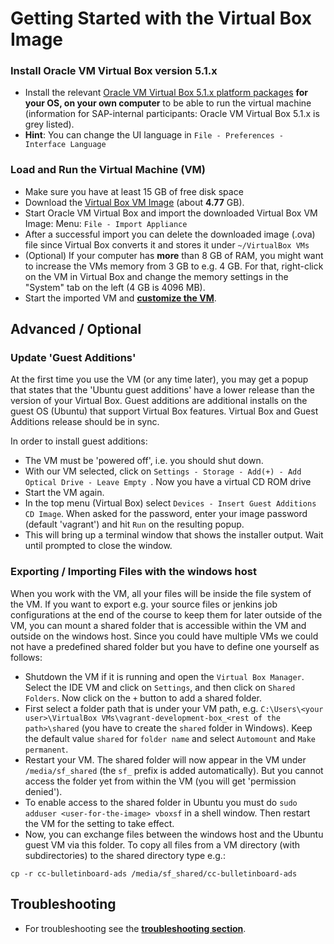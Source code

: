 # Getting Started with the Virtual Box Image

### Install Oracle VM Virtual Box version 5.1.x
 
- Install the relevant [Oracle VM Virtual Box 5.1.x platform packages](https://www.virtualbox.org/wiki/Downloads) <b>for your OS, on your own computer</b> to be able to run the virtual machine (information for SAP-internal participants: Oracle VM Virtual Box 5.1.x is grey listed).
- **Hint**: You can change the UI language in `File - Preferences - Interface Language`

### Load and Run the Virtual Machine (VM)
- Make sure you have at least 15 GB of free disk space
- Download the [Virtual Box VM Image](https://sap-my.sharepoint.com/:f:/p/sven_kohlhaas/EjwDmYwrdcRAio35jRYnTi8BGmd1sIkO1K5_uecz69GGUQ?e=ZBrC9E) (about <b>4.77</b> GB).
- Start Oracle VM Virtual Box and import the downloaded Virtual Box VM Image: Menu: `File - Import Appliance`
- After a successful import you can delete the downloaded image (<VM image name>.ova) file since Virtual Box converts it and stores it under `~/VirtualBox VMs`
- (Optional) If your computer has **more** than 8 GB of RAM, you might want to increase the VMs memory from 3 GB to e.g. 4 GB. For that, right-click on the VM in Virtual Box and change the memory settings in the "System" tab on the left (4 GB is 4096 MB).
- Start the imported VM and **[customize the VM](VMImage_GettingStarted.md#inside-the-vm)**. 

## Advanced / Optional

### Update 'Guest Additions'

At the first time you use the VM (or any time later), you may get a popup that states that the 'Ubuntu guest additions' have a lower release than the version of your Virtual Box. Guest additions are additional installs on the guest OS (Ubuntu) that support Virtual Box features. Virtual Box and Guest Additions release should be in sync.

In order to install guest additions:
* The VM must be 'powered off', i.e. you should shut down.
* With our VM selected, click on `Settings - Storage - Add(+) - Add Optical Drive - Leave Empty `. Now you have a virtual CD ROM drive
* Start the VM again.
* In the top menu (Virtual Box) select `Devices - Insert Guest Additions CD Image`. When asked for the password, enter your image password (default 'vagrant') and hit `Run` on the resulting popup.
* This will bring up a terminal window that shows the installer output. Wait until prompted to close the window.

### Exporting / Importing Files with the windows host

When you work with the VM, all your files will be inside the file system of the VM. If you want to export e.g. your source files or jenkins job configurations at the end of the course to keep them for later outside of  the VM, you can mount a shared folder that is accessible within the VM and outside on the windows host. Since you could have multiple VMs we could not have a predefined shared folder but you have to define one yourself as follows:
* Shutdown the VM if it is running and open the `Virtual Box Manager`. Select the IDE VM and click on `Settings`, and then click on `Shared Folders`. Now click on the `+` button to add a shared folder.
* First select a folder path that is under your VM path, e.g. `C:\Users\<your user>\VirtualBox VMs\vagrant-development-box_<rest of the path>\shared` (you have to create the `shared` folder in Windows). Keep the default value `shared` for `folder name` and select `Automount` and `Make permanent`.
* Restart your VM. The shared folder will now appear in the VM under `/media/sf_shared` (the `sf_` prefix is added automatically). But you cannot access the folder yet from within the VM (you will get 'permission denied').
* To enable access to the shared folder in Ubuntu you must do `sudo adduser <user-for-the-image> vboxsf` in a shell window. Then restart the VM for the setting to take effect.
* Now, you can exchange files between the windows host and the Ubuntu guest VM via this folder. To copy all files from a VM directory (with subdirectories) to the shared directory type e.g.:
```
cp -r cc-bulletinboard-ads /media/sf_shared/cc-bulletinboard-ads
```

## Troubleshooting
- For troubleshooting see the **[troubleshooting section](VMImage_GettingStarted.md#troubleshooting)**.

